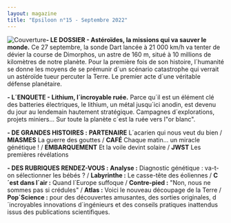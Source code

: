 ```yaml
---
layout: magazine
title: "Epsiloon n°15 - Septembre 2022"
---
```

![Couverture](/img/epsiloon-15.jpg)**- LE DOSSIER - Astéroïdes, la missions qui va sauver le monde.** Ce 27 septembre, la sonde Dart lancée à 21 000 km/h va tenter de dévier la course de Dimorphos, un astre de 160 m, situé à 10 millions de kilomètres de notre planète. Pour la première fois de son histoire, l´humanité se donne les moyens de se prémunir d´un scénario catastrophe qui verrait un astéroïde tueur percuter la Terre. Le premier acte d´une véritable défense planétaire. 

**- L´ENQUETE - Lithium, l´incroyable ruée.** Parce qu´il est un élément clé des batteries électriques, le lithium, un métal jusqu´ici anodin, est devenu du jour au lendemain hautement stratégique. Campagnes d´explorations, projets miniers... Sur toute la planète c´est la ruée vers l"or blanc".

**- DE GRANDES HISTOIRES :** **PARTENAIRE**  L´acarien qui nous veut du bien / **MIASMES** La guerre des gouttes / **CAFÉ** Chaque matin... un miracle génétique ! / **EMBARQUEMENT**  Et la voile devint solaire / **JWST**  Les premières révélations

**- DES RUBRIQUES RENDEZ-VOUS :** **Analyse :**  Diagnostic génétique : va-t-on sélectionner les bébés ? / **Labyrinthe :**  Le casse-tête des éoliennes / **C´est dans l´air :**  Quand l´Europe suffoque / **Contre-pied :**  "Non, nous ne sommes pas si crédules" / **Atlas :**  Voici le nouveau découpage de la Terre / **Pop´Science :**  pour des découvertes amusantes, des sorties originales, d´incroyables innovations d´ingénieurs et des conseils pratiques inattendus issus des publications scientifiques. 